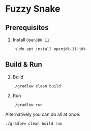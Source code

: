 # Fuzzy Snake

## Prerequisites

1. Install `OpenJDK 11`<br>
   ```shell script
    sudo apt install openjdk-11-jdk
   ```

## Build & Run

1. Build<br>
    ```shell script
    ./gradlew clean build
    ```
2. Run<br>
    ```shell script
    ./gradlew run
    ```
   
Alternatively you can do all at once:
```shell script
./gradlew clean build run
```